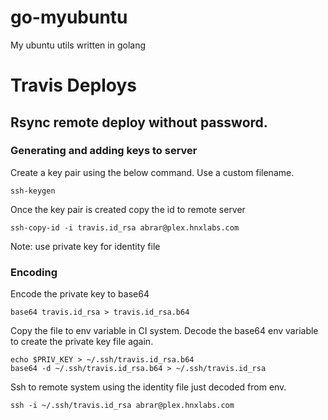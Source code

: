 # go-myubuntu
My ubuntu utils written in golang

# Travis Deploys

## Rsync remote deploy without password.
### Generating and adding keys to server
Create a key pair using the below command. Use a custom filename.
```
ssh-keygen
```
Once the key pair is created copy the id to remote server
```
ssh-copy-id -i travis.id_rsa abrar@plex.hnxlabs.com
```
Note: use private key for identity file

### Encoding
Encode the private key to base64
```
base64 travis.id_rsa > travis.id_rsa.b64
```
Copy the file to env variable in CI system.
Decode the base64 env variable to create the private key file again.
```
echo $PRIV_KEY > ~/.ssh/travis.id_rsa.b64
base64 -d ~/.ssh/travis.id_rsa.b64 > ~/.ssh/travis.id_rsa
```
Ssh to remote system using the identity file just decoded from env.

```
ssh -i ~/.ssh/travis.id_rsa abrar@plex.hnxlabs.com
```


